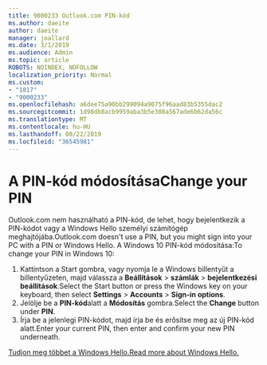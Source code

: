 ```yaml
---
title: 9000233 Outlook.com PIN-kód
ms.author: daeite
author: daeite
manager: joallard
ms.date: 3/1/2019
ms.audience: Admin
ms.topic: article
ROBOTS: NOINDEX, NOFOLLOW
localization_priority: Normal
ms.custom:
- "1817"
- "9000233"
ms.openlocfilehash: a6dee75a90bb299094a9075f96aad83b5355dac2
ms.sourcegitcommit: 1d98db8acb9959aba3b5e308a567ade6b62da56c
ms.translationtype: MT
ms.contentlocale: hu-HU
ms.lasthandoff: 08/22/2019
ms.locfileid: "36545981"
---
```

# <a name="change-your-pin"></a><span data-ttu-id="38dfd-102">A PIN-kód módosítása</span><span class="sxs-lookup"><span data-stu-id="38dfd-102">Change your PIN</span></span>

<span data-ttu-id="38dfd-103">Outlook.com nem használható a PIN-kód, de lehet, hogy bejelentkezik a PIN-kódot vagy a Windows Hello személyi számítógép meghajtójába.</span><span class="sxs-lookup"><span data-stu-id="38dfd-103">Outlook.com doesn't use a PIN, but you might sign into your PC with a PIN or Windows Hello.</span></span> <span data-ttu-id="38dfd-104">A Windows 10 PIN-kód módosítása:</span><span class="sxs-lookup"><span data-stu-id="38dfd-104">To change your PIN in Windows 10:</span></span>

1. <span data-ttu-id="38dfd-105">Kattintson a Start gombra, vagy nyomja le a Windows billentyűt a billentyűzeten, majd válassza a **Beállítások** > **számlák** > **bejelentkezési beállítások**.</span><span class="sxs-lookup"><span data-stu-id="38dfd-105">Select the Start button or press the Windows key on your keyboard, then select **Settings** > **Accounts** > **Sign-in options**.</span></span>
2. <span data-ttu-id="38dfd-106">Jelölje be a **PIN-kód**alatt a **Módosítás** gombra.</span><span class="sxs-lookup"><span data-stu-id="38dfd-106">Select the **Change** button under **PIN**.</span></span>
3. <span data-ttu-id="38dfd-107">Írja be a jelenlegi PIN-kódot, majd írja be és erősítse meg az új PIN-kód alatt.</span><span class="sxs-lookup"><span data-stu-id="38dfd-107">Enter your current PIN, then enter and confirm your new PIN underneath.</span></span>

[<span data-ttu-id="38dfd-108">Tudjon meg többet a Windows Hello.</span><span class="sxs-lookup"><span data-stu-id="38dfd-108">Read more about Windows Hello.</span></span>](https://support.microsoft.com/help/17215/)